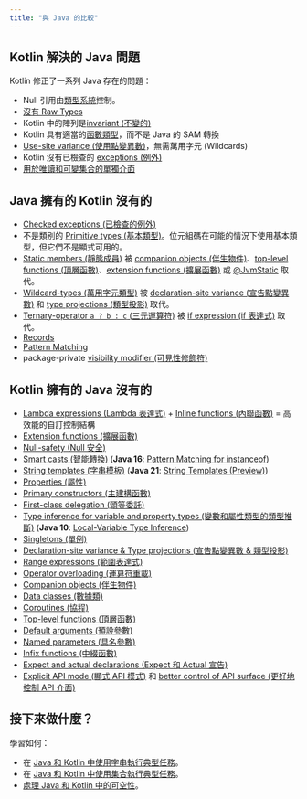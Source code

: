 ```yaml
---
title: "與 Java 的比較"
---
```

## Kotlin 解決的 Java 問題

Kotlin 修正了一系列 Java 存在的問題：

* Null 引用由[類型系統](null-safety)控制。
* [沒有 Raw Types](java-interop#java-generics-in-kotlin)
* Kotlin 中的陣列是[invariant (不變的)](arrays)
* Kotlin 具有適當的[函數類型](lambdas#function-types)，而不是 Java 的 SAM 轉換
* [Use-site variance (使用點變異數)](generics#use-site-variance-type-projections)，無需萬用字元 (Wildcards)
* Kotlin 沒有已檢查的 [exceptions (例外)](exceptions)
* [用於唯讀和可變集合的單獨介面](collections-overview)

## Java 擁有的 Kotlin 沒有的

* [Checked exceptions (已檢查的例外)](exceptions)
* 不是類別的 [Primitive types (基本類型)](basic-types)。位元組碼在可能的情況下使用基本類型，但它們不是顯式可用的。
* [Static members (靜態成員)](classes) 被 [companion objects (伴生物件)](object-declarations#companion-objects)、[top-level functions (頂層函數)](functions)、[extension functions (擴展函數)](extensions#extension-functions) 或 [@JvmStatic](java-to-kotlin-interop#static-methods) 取代。
* [Wildcard-types (萬用字元類型)](generics) 被 [declaration-site variance (宣告點變異數)](generics#declaration-site-variance) 和 [type projections (類型投影)](generics#type-projections) 取代。
* [Ternary-operator `a ? b : c` (三元運算符)](control-flow#if-expression) 被 [if expression (if 表達式)](control-flow#if-expression) 取代。
* [Records](https://openjdk.org/jeps/395)
* [Pattern Matching](https://openjdk.org/projects/amber/design-notes/patterns/pattern-matching-for-java)
* package-private [visibility modifier (可見性修飾符)](visibility-modifiers)

## Kotlin 擁有的 Java 沒有的

* [Lambda expressions (Lambda 表達式)](lambdas) + [Inline functions (內聯函數)](inline-functions) = 高效能的自訂控制結構
* [Extension functions (擴展函數)](extensions)
* [Null-safety (Null 安全)](null-safety)
* [Smart casts (智能轉換)](typecasts) (**Java 16**: [Pattern Matching for instanceof](https://openjdk.org/jeps/394))
* [String templates (字串模板)](strings) (**Java 21**: [String Templates (Preview)](https://openjdk.org/jeps/430))
* [Properties (屬性)](properties)
* [Primary constructors (主建構函數)](classes)
* [First-class delegation (頭等委託)](delegation)
* [Type inference for variable and property types (變數和屬性類型的類型推斷)](basic-types) (**Java 10**: [Local-Variable Type Inference](https://openjdk.org/jeps/286))
* [Singletons (單例)](object-declarations)
* [Declaration-site variance & Type projections (宣告點變異數 & 類型投影)](generics)
* [Range expressions (範圍表達式)](ranges)
* [Operator overloading (運算符重載)](operator-overloading)
* [Companion objects (伴生物件)](classes#companion-objects)
* [Data classes (數據類)](data-classes)
* [Coroutines (協程)](coroutines-overview)
* [Top-level functions (頂層函數)](functions)
* [Default arguments (預設參數)](functions#default-arguments)
* [Named parameters (具名參數)](functions#named-arguments)
* [Infix functions (中綴函數)](functions#infix-notation)
* [Expect and actual declarations (Expect 和 Actual 宣告)](multiplatform-expect-actual)
* [Explicit API mode (顯式 API 模式)](whatsnew14#explicit-api-mode-for-library-authors) 和 [better control of API surface (更好地控制 API 介面)](opt-in-requirements)

## 接下來做什麼？

學習如何：
* 在 [Java 和 Kotlin 中使用字串執行典型任務](java-to-kotlin-idioms-strings)。
* 在 [Java 和 Kotlin 中使用集合執行典型任務](java-to-kotlin-collections-guide)。
* [處理 Java 和 Kotlin 中的可空性](java-to-kotlin-nullability-guide)。